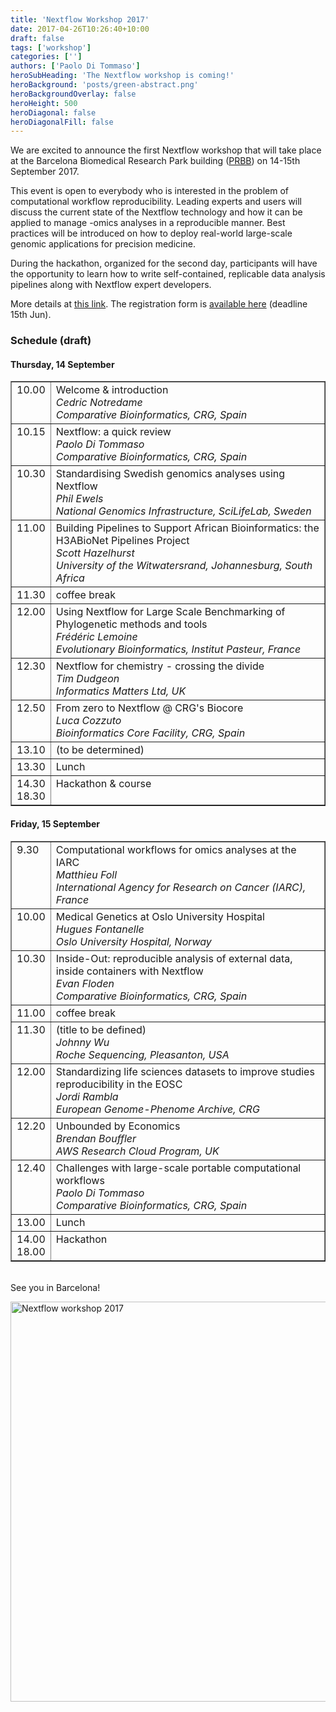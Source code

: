 ```yaml
---
title: 'Nextflow Workshop 2017'
date: 2017-04-26T10:26:40+10:00
draft: false
tags: ['workshop']
categories: ['']
authors: ['Paolo Di Tommaso']
heroSubHeading: 'The Nextflow workshop is coming!'
heroBackground: 'posts/green-abstract.png'
heroBackgroundOverlay: false
heroHeight: 500
heroDiagonal: false
heroDiagonalFill: false
---
```


We are excited to announce the first Nextflow workshop that will take place at the
Barcelona Biomedical Research Park building ([PRBB](https://www.prbb.org/)) on 14-15th September 2017.

This event is open to everybody who is interested in the problem of computational workflow
reproducibility. Leading experts and users will discuss the current state of the Nextflow
technology and how it can be applied to manage -omics analyses in a reproducible manner.
Best practices will be introduced on how to deploy real-world large-scale genomic
applications for precision medicine.

During the hackathon, organized for the second day, participants will have the
opportunity to learn how to write self-contained, replicable data analysis
pipelines along with Nextflow expert developers.

More details at [this link](http://www.crg.eu/en/event/coursescrg-nextflow-reproducible-silico-genomics).
The registration form is [available here](http://apps.crg.es/content/internet/events/webforms/17502) (deadline 15th Jun).

### Schedule (draft)

#### Thursday, 14 September

<table border=1 cellpadding=9 width='90%'>
<tr>
<td valign='top'>10.00</td>
<td valign='top'>Welcome & introduction<br>
    <i>Cedric Notredame<br>
    Comparative Bioinformatics, CRG, Spain</i></td>
</tr>

<tr>
<td valign='top'>10.15</td>
<td valign='top'>Nextflow: a quick review<br>
    <i>Paolo Di Tommaso<br>
    Comparative Bioinformatics, CRG, Spain</i></td>
</tr>

<tr>
<td valign='top'>10.30</td>
<td valign='top'>Standardising Swedish genomics analyses using Nextflow<br>
    <i>Phil Ewels<br>
    National Genomics Infrastructure, SciLifeLab, Sweden</i>
    </td>
</tr>   

<tr>
<td valign='top'>11.00</td>
<td valign='top'>Building Pipelines to Support African Bioinformatics: the H3ABioNet Pipelines Project<br>
    <i>Scott Hazelhurst<br>
    University of the Witwatersrand, Johannesburg, South Africa</i>
    </td>
</tr>   

<tr>
<td valign='top'>11.30</td>
<td valign='top'>coffee break</i>
    </td>
</tr>   

<tr>
<td valign='top'>12.00</td>
<td valign='top'>Using Nextflow for Large Scale Benchmarking of Phylogenetic methods and tools<br>
    <i>Frédéric Lemoine<br>
    Evolutionary Bioinformatics, Institut Pasteur, France</i>
    </td>
</tr>  

<tr>
<td valign='top'>12.30</td>
<td valign='top'>Nextflow for chemistry - crossing the divide<br>
    <i>Tim Dudgeon<br>
    Informatics Matters Ltd, UK</i>
    </td>
</tr>    

<tr>
<td valign='top'>12.50</td>
<td valign='top'>From zero to Nextflow @ CRG's Biocore<br>
    <i>Luca Cozzuto<br>
    Bioinformatics Core Facility, CRG, Spain</i>
    </td>
</tr>   

<tr>
<td valign='top'>13.10</td>
<td valign='top'>(to be determined)</td>
</tr>

<tr>
<td valign='top'>13.30</td>
<td valign='top'>Lunch</td>
</tr>

<tr>
<td valign='top'>14.30<br>18.30</td>
<td valign='top'>Hackathon & course</td>
</tr>

</table>

#### Friday, 15 September

<table border=1 cellpadding=9 width='90%'>
<tr>
<td valign='top'>9.30</td>
<td valign='top'>Computational workflows for omics analyses at the IARC<br>
    <i>Matthieu Foll<br>
    International Agency for Research on Cancer (IARC), France</i></td>
</tr>

<tr>
<td valign='top'>10.00</td>
<td valign='top'>Medical Genetics at Oslo University Hospital<br>
    <i>Hugues Fontanelle<br>
    Oslo University Hospital, Norway</i></td>
</tr>

<tr>
<td valign='top'>10.30</td>
<td valign='top'>Inside-Out: reproducible analysis of external data, inside containers with Nextflow<br>
    <i>Evan Floden<br>
    Comparative Bioinformatics, CRG, Spain</i></td>
</tr>

<tr>
<td valign='top'>11.00</td>
<td valign='top'>coffee break</i></td>
</tr>

<tr>
<td valign='top'>11.30</td>
<td valign='top'>(title to be defined)<br>
    <i>Johnny Wu<br>
    Roche Sequencing, Pleasanton, USA</i></td>
</tr>

<tr>
<td valign='top'>12.00</td>
<td valign='top'>Standardizing life sciences datasets to improve studies reproducibility in the EOSC<br>
    <i>Jordi Rambla<br>
    European Genome-Phenome Archive, CRG</i></td>
</tr>

<tr>
<td valign='top'>12.20</td>
<td valign='top'>Unbounded by Economics<br>
    <i>Brendan Bouffler<br>
    AWS Research Cloud Program, UK</i></td>
</tr>

<tr>
<td valign='top'>12.40</td>
<td valign='top'>Challenges with large-scale portable computational workflows<br>
    <i>Paolo Di Tommaso<br>
    Comparative Bioinformatics, CRG, Spain</i></td>
</tr>

<tr>
<td valign='top'>13.00</td>
<td valign='top'>Lunch</i></td>
</tr>

<tr>
<td valign='top'>14.00<br>18.00</td>
<td valign='top'>Hackathon</i></td>
</tr>

</table>

<br>
See you in Barcelona!

<img alt='Nextflow workshop 2017' width='640' src='/posts/nf-workshop-17.png' style='padding-top: 1em'/>
